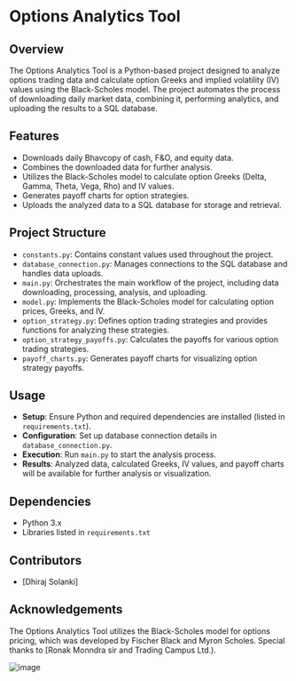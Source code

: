 # **Options Analytics Tool**

## Overview

The Options Analytics Tool is a Python-based project designed to analyze options trading data and calculate option Greeks and implied volatility (IV) values using the Black-Scholes model. The project automates the process of downloading daily market data, combining it, performing analytics, and uploading the results to a SQL database.

## Features

- Downloads daily Bhavcopy of cash, F&O, and equity data.
- Combines the downloaded data for further analysis.
- Utilizes the Black-Scholes model to calculate option Greeks (Delta, Gamma, Theta, Vega, Rho) and IV values.
- Generates payoff charts for option strategies.
- Uploads the analyzed data to a SQL database for storage and retrieval.

## Project Structure

- `constants.py`: Contains constant values used throughout the project.
- `database_connection.py`: Manages connections to the SQL database and handles data uploads.
- `main.py`: Orchestrates the main workflow of the project, including data downloading, processing, analysis, and uploading.
- `model.py`: Implements the Black-Scholes model for calculating option prices, Greeks, and IV.
- `option_strategy.py`: Defines option trading strategies and provides functions for analyzing these strategies.
- `option_strategy_payoffs.py`: Calculates the payoffs for various option trading strategies.
- `payoff_charts.py`: Generates payoff charts for visualizing option strategy payoffs.

## Usage

- **Setup**: Ensure Python and required dependencies are installed (listed in `requirements.txt`).
- **Configuration**: Set up database connection details in `database_connection.py`.
- **Execution**: Run `main.py` to start the analysis process.
- **Results**: Analyzed data, calculated Greeks, IV values, and payoff charts will be available for further analysis or visualization.

## Dependencies

- Python 3.x
- Libraries listed in `requirements.txt`

## Contributors

- [Dhiraj Solanki]

## Acknowledgements

The Options Analytics Tool utilizes the Black-Scholes model for options pricing, which was developed by Fischer Black and Myron Scholes.
Special thanks to [Ronak Monndra sir and Trading Campus Ltd.).

![image](https://github.com/Theraj4014/Theoritical-Prices-and-Greeks-calcualtor/assets/123242882/d496bdff-8830-4791-a0ed-db498936c94a)
